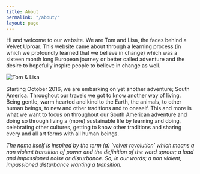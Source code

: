 ```yaml
---
title: About
permalink: "/about/"
layout: page
---
```


Hi and welcome to our website. We are Tom and Lisa, the faces behind a Velvet Uproar. This website came about through a learning process (in which we profoundly learned that we believe in change) which was a sixteen month long European journey or better called adventure and the desire to hopefully inspire people to believe in change as well.

![Tom & Lisa](/uploads/about.jpg)

Starting October 2016, we are embarking on yet another adventure; South America. Throughout our travels we got to know another way of living. Being gentle, warm hearted and kind to the Earth, the animals, to other human beings, to new and other traditions and to oneself. This and more is what we want to focus on throughout our South American adventure and doing so through living a (more) sustainable life by learning and doing, celebrating other cultures, getting to know other traditions and sharing every and all art forms with all human beings.

*The name itself is inspired by the term (a) ‘velvet revolution’ which means a non violent transition of power and the definition of the word uproar; a load and impassioned noise or disturbance. So, in our words; a non violent, impassioned disturbance wanting a transition.*

